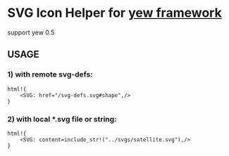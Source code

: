# SVG Icon Helper for [yew framework](https://github.com/DenisKolodin/yew) 

support yew 0.5

## USAGE

### 1) with remote svg-defs:
```
html!{
    <SVG: href="/svg-defs.svg#shape",/>
}
```
### 2) with local *.svg file or string:
```
html!{
    <SVG: content=include_str!("../svgs/satellite.svg"),/>
}
```
